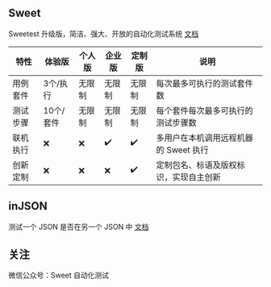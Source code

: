 ## Sweet

Sweetest 升级版，简洁、强大、开放的自动化测试系统 [文档](/sweet/)


|   特性  | 体验版     | 个人版    | 企业版     | 定制版    | 说明                                    |
| ------- | --------- | --------- | --------- | --------- | ------------------------------------   |
| 用例套件 | 3个/执行  |  无限制    | 无限制    | 无限制     | 每次最多可执行的测试套件数               |
| 测试步骤 | 10个/套件 |   无限制   | 无限制    | 无限制     | 每个套件每次最多可执行的测试步骤数        |
| 联机执行 | ❌       | ❌        | ✔️       | ✔️        | 多用户在本机调用远程机器的 Sweet 执行     |
| 创新定制 | ❌       | ❌        | ❌       | ✔️        | 定制包名、标语及版权标识，实现自主创新     |


## inJSON

测试一个 JSON 是否在另一个 JSON 中 [文档](/injson/)


## 关注

微信公众号：Sweet 自动化测试
